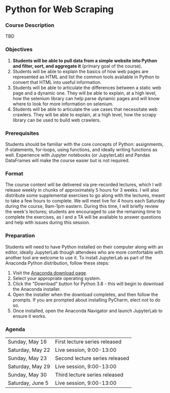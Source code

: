 # Python for Web Scraping

### Course Description

TBD

### Objectives

1. **Students will be able to pull data from a simple website into Python and filter, sort, and aggregate it** (primary goal of the course).
2. Students will be able to explain the basics of how web pages are represented as HTML and list the common tools available in Python to convert that HTML into useful information.
3. Students will be able to articulate the differences between a static web page and a dynamic one. They will be able to explain, at a high level, how the selenium library can help parse dynamic pages and will know where to look for more information on selenium.
4. Students will be able to articulate the use cases that necessitate web crawlers. They will be able to explain, at a high level, how the scrapy library can be used to build web crawlers.

### Prerequisites

Students should be familiar with the core concepts of Python: assignments, if-statements, for-loops, using functions, and ideally writing functions as well.
Experience with Jupyter notebooks (or JupyterLab) and Pandas DataFrames will make the course easier but is not required.

### Format

The course content will be delivered via pre-recorded lectures, which I will release weekly in chunks of approximately 5 hours for 3 weeks.
I will also distribute some supplemental exercises to go along with the lectures, meant to take a few hours to complete.
We will meet live for 4 hours each Saturday during the course, 9am-1pm eastern.
During this time, I will briefly review the week's lectures; students are encouraged to use the remaining time to complete the exercises, as I and a TA will be available to answer questions and help with issues during this session.

### Preparation

Students will need to have Python installed on their computer along with an editor, ideally JupyterLab though attendees who are more comfortable with another tool are welcome to use it.
To install JupyterLab as part of the Anaconda Python distribution, follow these steps:

1. Visit the [Anaconda download page](https://www.anaconda.com/products/individual).
2. Select your appropriate operating system.
3. Click the "Download" button for Python 3.8 - this will begin to download the Anaconda installer.
4. Open the installer when the download completes, and then follow the prompts. If you are prompted about installing PyCharm, elect not to do so.
5. Once installed, open the Anaconda Navigator and launch JupyterLab to ensure it works.

### Agenda

| | |
|-|-|
| Sunday, May 16 | First lecture series released |
| Saturday, May 22 | Live session, 9:00-13:00 |
| Sunday, May 23 | Second lecture series released |
| Saturday, May 29 | Live session, 9:00-13:00 |
| Sunday, May 30 | Third lecture series released |
| Saturday, June 5 | Live session, 9:00-13:00 |
